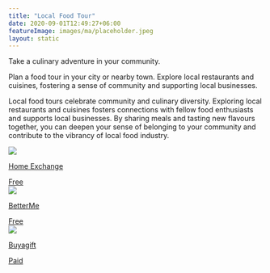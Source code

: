 ```yaml
---
title: "Local Food Tour"
date: 2020-09-01T12:49:27+06:00
featureImage: images/ma/placeholder.jpeg
layout: static
---
```


Take a culinary adventure in your community.

Plan a food tour in your city or nearby town. Explore local restaurants and cuisines, fostering a sense of community and supporting local businesses.

Local food tours celebrate community and culinary diversity. Exploring local restaurants and cuisines fosters connections with fellow food enthusiasts and supports local businesses. By sharing meals and tasting new flavours together, you can deepen your sense of belonging to your community and contribute to the vibrancy of local food industry.

<a class="ma-link" href="https://www.homeexchange.com/blog/travel-locally/"><div class="ma-card ma-card-Community"><div class="ma-icon"><img src ="/images/Icon-check - community - opacity.svg"/></div><div class="ma-name"><p>Home Exchange</p></div><div class="ma-paid-text"><span>Free</span></div></div></a><a class="ma-link" href="https://betterme.world/articles/food-tourism/"><div class="ma-card ma-card-Community"><div class="ma-icon"><img src ="/images/Icon-check - community - opacity.svg"/></div><div class="ma-name"><p>BetterMe</p></div><div class="ma-paid-text"><span>Free</span></div></div></a><a class="ma-link" href="https://www.awin1.com/cread.php?awinmid=273&awinaffid=1198638&ued=https%3A%2F%2Fwww.buyagift.co.uk%2Ffood-and-drink"><div class="ma-card ma-card-Community"><div class="ma-icon"><img src ="/images/Icon-pound - community - opacity.svg"/></div><div class="ma-name"><p>Buyagift</p></div><div class="ma-paid-text"><span>Paid</span></div></div></a>  

<br/><br/>






